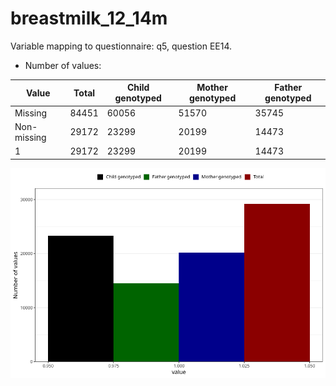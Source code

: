 # breastmilk_12_14m
Variable mapping to questionnaire: q5, question EE14.
- Number of values:

| Value | Total | Child genotyped | Mother genotyped | Father genotyped |
| ----- | ----- | --------------- | ---------------- | ---------------- |
| Missing | 84451 | 60056 | 51570 | 35745 |
| Non-missing | 29172 | 23299 | 20199 | 14473 |
| 1 | 29172 | 23299 | 20199 | 14473 |



![](breastmilk_12_14m_n.png)



